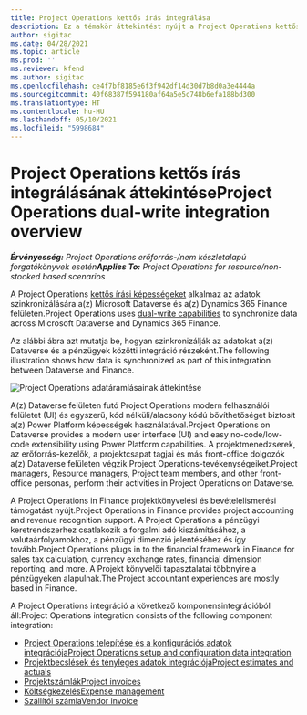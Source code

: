 ```yaml
---
title: Project Operations kettős írás integrálása
description: Ez a témakör áttekintést nyújt a Project Operations kettős írású integrációjáról.
author: sigitac
ms.date: 04/28/2021
ms.topic: article
ms.prod: ''
ms.reviewer: kfend
ms.author: sigitac
ms.openlocfilehash: ce4f7bf8185e6f3f942df14d30d7b8d0a3e4444a
ms.sourcegitcommit: 40f68387f594180af64a5e5c748b6efa188bd300
ms.translationtype: HT
ms.contentlocale: hu-HU
ms.lasthandoff: 05/10/2021
ms.locfileid: "5998684"
---
```

# <a name="project-operations-dual-write-integration-overview"></a><span data-ttu-id="184b0-103">Project Operations kettős írás integrálásának áttekintése</span><span class="sxs-lookup"><span data-stu-id="184b0-103">Project Operations dual-write integration overview</span></span>

<span data-ttu-id="184b0-104">_**Érvényesség:** Project Operations erőforrás-/nem készletalapú forgatókönyvek esetén_</span><span class="sxs-lookup"><span data-stu-id="184b0-104">_**Applies To:** Project Operations for resource/non-stocked based scenarios_</span></span>

<span data-ttu-id="184b0-105">A Project Operations [kettős írási képességeket](/dynamics365/fin-ops-core/dev-itpro/data-entities/dual-write/dual-write-home-page) alkalmaz az adatok szinkronizálására a(z) Microsoft Dataverse és a(z) Dynamics 365 Finance felületen.</span><span class="sxs-lookup"><span data-stu-id="184b0-105">Project Operations uses [dual-write capabilities](/dynamics365/fin-ops-core/dev-itpro/data-entities/dual-write/dual-write-home-page) to synchronize data across Microsoft Dataverse and Dynamics 365 Finance.</span></span>

<span data-ttu-id="184b0-106">Az alábbi ábra azt mutatja be, hogyan szinkronizálják az adatokat a(z) Dataverse és a pénzügyek közötti integráció részeként.</span><span class="sxs-lookup"><span data-stu-id="184b0-106">The following illustration shows how data is synchronized as part of this integration between Dataverse and Finance.</span></span>

![Project Operations adatáramlásainak áttekintése](./media/ProjectOperationsFlows.jpg)

<span data-ttu-id="184b0-108">A(z) Dataverse felületen futó Project Operations modern felhasználói felületet (UI) és egyszerű, kód nélküli/alacsony kódú bővíthetőséget biztosít a(z) Power Platform képességek használatával.</span><span class="sxs-lookup"><span data-stu-id="184b0-108">Project Operations on Dataverse provides a modern user interface (UI) and easy no-code/low-code extensibility using Power Platform capabilities.</span></span> <span data-ttu-id="184b0-109">A projektmenedzserek, az erőforrás-kezelők, a projektcsapat tagjai és más front-office dolgozók a(z) Dataverse felületen végzik Project Operations-tevékenységeiket.</span><span class="sxs-lookup"><span data-stu-id="184b0-109">Project managers, Resource managers, Project team members, and other front-office personas, perform their activities in Project Operations on Dataverse.</span></span>

<span data-ttu-id="184b0-110">A Project Operations in Finance projektkönyvelési és bevételelismerési támogatást nyújt.</span><span class="sxs-lookup"><span data-stu-id="184b0-110">Project Operations in Finance provides project accounting and revenue recognition support.</span></span> <span data-ttu-id="184b0-111">A Project Operations a pénzügyi keretrendszerhez csatlakozik a forgalmi adó kiszámításához, a valutaárfolyamokhoz, a pénzügyi dimenzió jelentéséhez és így tovább.</span><span class="sxs-lookup"><span data-stu-id="184b0-111">Project Operations plugs in to the financial framework in Finance for sales tax calculation, currency exchange rates, financial dimension reporting, and more.</span></span> <span data-ttu-id="184b0-112">A Projekt könyvelői tapasztalatai többnyire a pénzügyeken alapulnak.</span><span class="sxs-lookup"><span data-stu-id="184b0-112">The Project accountant experiences are mostly based in Finance.</span></span>

<span data-ttu-id="184b0-113">A Project Operations integráció a következő komponensintegrációból áll:</span><span class="sxs-lookup"><span data-stu-id="184b0-113">Project Operations integration consists of the following component integration:</span></span>


- [<span data-ttu-id="184b0-114">Project Operations telepítése és a konfigurációs adatok integrációja</span><span class="sxs-lookup"><span data-stu-id="184b0-114">Project Operations setup and configuration data integration</span></span>](resource-dual-write-setup-integration.md) 
- [<span data-ttu-id="184b0-115">Projektbecslések és tényleges adatok integrációja</span><span class="sxs-lookup"><span data-stu-id="184b0-115">Project estimates and actuals</span></span>](resource-dual-write-estimates-actuals.md)
- [<span data-ttu-id="184b0-116">Projektszámlák</span><span class="sxs-lookup"><span data-stu-id="184b0-116">Project invoices</span></span>](resource-dual-write-project-invoice.md)
- [<span data-ttu-id="184b0-117">Költségkezelés</span><span class="sxs-lookup"><span data-stu-id="184b0-117">Expense management</span></span>](resource-dual-write-expense.md)
- [<span data-ttu-id="184b0-118">Szállítói számla</span><span class="sxs-lookup"><span data-stu-id="184b0-118">Vendor invoice</span></span>](resource-dual-write-vendor-invoice.md)

